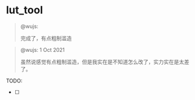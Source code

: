 # lut_tool

> @wujs:
>
> 完成了，有点粗制滥造

> @wujs:
> 1 Oct 2021
>
> 虽然说感觉有点粗制滥造，但是我实在是不知道怎么改了，实力实在是太差了。

TODO:

- [ ] 
